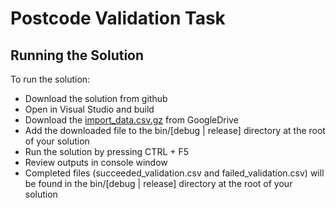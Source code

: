 # Postcode Validation Task #

Running the Solution
--------------------

To run the solution:

* Download the solution from github
* Open in Visual Studio and build
* Download the [import_data.csv.gz](https://drive.google.com/file/d/0BwxZ38NLOGvoTFE4X19VVGJ5NEk/view?usp=sharing) from GoogleDrive
* Add the downloaded file to the bin/[debug | release] directory at the root of your solution
* Run the solution by pressing CTRL + F5
* Review outputs in console window
* Completed files (succeeded_validation.csv and failed_validation.csv) will be found in the bin/[debug | release] directory at the root of your solution
